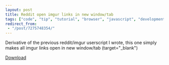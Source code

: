 ```yaml
---
layout: post
title: Reddit open imgur links in new window/tab
tags: ["code", "tip", "tutorial", "browser", "javascript", "development", "project"]
redirect_from:
 - "/post/7275748354/"
---
```


Derivative of the previous reddit/imgur userscript I wrote, this one simply makes all imgur links open in new window/tab (target="_blank")

[Download](http://userscripts.org/scripts/review/106172)

